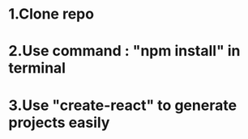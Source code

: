 # 1.Clone repo <br>
# 2.Use command : "npm install" in terminal <br>
# 3.Use "create-react" to generate projects easily

